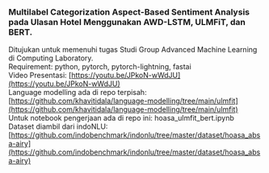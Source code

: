 ### Multilabel Categorization Aspect-Based Sentiment Analysis pada Ulasan Hotel Menggunakan AWD-LSTM, ULMFiT, dan BERT. 

Ditujukan untuk memenuhi tugas Studi Group Advanced Machine Learning di Computing Laboratory.<br>
Requirement: python, pytorch, pytorch-lightning, fastai<br>
Video Presentasi: [https://youtu.be/JPkoN-wWdJU](https://youtu.be/JPkoN-wWdJU)<br>
Language modelling ada di repo terpisah: [https://github.com/khavitidala/language-modelling/tree/main/ulmfit](https://github.com/khavitidala/language-modelling/tree/main/ulmfit)<br>
Untuk notebook pengerjaan ada di repo ini: hoasa_ulmfit_bert.ipynb<br>
Dataset diambil dari indoNLU: [https://github.com/indobenchmark/indonlu/tree/master/dataset/hoasa_absa-airy](https://github.com/indobenchmark/indonlu/tree/master/dataset/hoasa_absa-airy)
